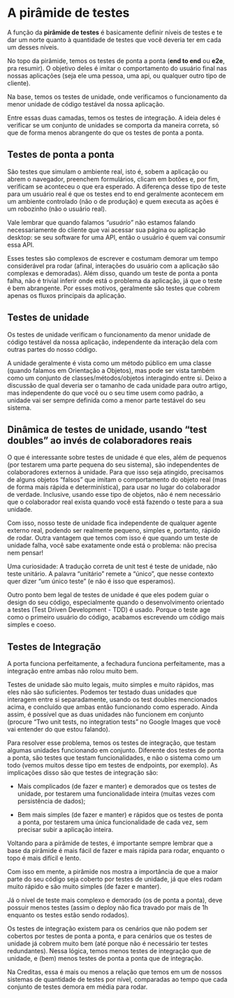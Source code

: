 # A pirâmide de testes

A função da **pirâmide de testes** é basicamente definir níveis de testes e te dar um norte quanto à quantidade de testes que você deveria ter em cada um desses níveis.

No topo da pirâmide, temos os testes de ponta a ponta (**end to end** ou **e2e**, pra resumir). O objetivo deles é imitar o comportamento do usuário final nas nossas aplicações (seja ele uma pessoa, uma api, ou qualquer outro tipo de cliente).

Na base, temos os testes de unidade, onde verificamos o funcionamento da menor unidade de código testável da nossa aplicação.

Entre essas duas camadas, temos os testes de integração. A ideia deles é verificar se um conjunto de unidades se comporta da maneira correta, só que de forma menos abrangente do que os testes de ponta a ponta.

## Testes de ponta a ponta

São testes que simulam o ambiente real, isto é, sobem a aplicação ou abrem o navegador, preenchem formulários, clicam em botões e, por fim, verificam se aconteceu o que era esperado. A diferença desse tipo de teste para um usuário real é que os testes end to end geralmente acontecem em um ambiente controlado (não o de produção) e quem executa as ações é um robozinho (não o usuário real). 

Vale lembrar que quando falamos *“usuário”* não estamos falando necessariamente do cliente que vai acessar sua página ou aplicação desktop: se seu software for uma API, então o usuário é quem vai consumir essa API. 

Esses testes são complexos de escrever e costumam demorar um tempo considerável pra rodar (afinal, interações do usuário com a aplicação são complexas e demoradas). Além disso, quando um teste de ponta a ponta falha, não é trivial inferir onde está o problema da aplicação, já que o teste é bem abrangente. Por esses motivos, geralmente são testes que cobrem apenas os fluxos principais da aplicação.

## Testes de unidade

Os testes de unidade verificam o funcionamento da menor unidade de código testável da nossa aplicação, independente da interação dela com outras partes do nosso código.

A unidade geralmente é vista como um método público em uma classe (quando falamos em Orientação a Objetos), mas pode ser vista também como um conjunto de classes/métodos/objetos interagindo entre si. Deixo a discussão de qual deveria ser o tamanho de cada unidade para outro artigo, mas independente do que você ou o seu time usem como padrão, a unidade vai ser sempre definida como a menor parte testável do seu sistema.

## Dinâmica de testes de unidade, usando “test doubles” ao invés de colaboradores reais

O que é interessante sobre testes de unidade é que eles, além de pequenos (por testarem uma parte pequena do seu sistema), são independentes de colaboradores externos à unidade.
Para que isso seja atingido, precisamos de alguns objetos “falsos” que imitam o comportamento do objeto real (mas de forma mais rápida e determinística), para usar no lugar do colaborador de verdade. Inclusive, usando esse tipo de objetos, não é nem necessário que o colaborador real exista quando você está fazendo o teste para a sua unidade. 

Com isso, nosso teste de unidade fica independente de qualquer agente externo real, podendo ser realmente pequeno, simples e, portanto, rápido de rodar. Outra vantagem que temos com isso é que quando um teste de unidade falha, você sabe exatamente onde está o problema: não precisa nem pensar!

Uma curiosidade: A tradução correta de unit test é teste de unidade, não teste unitário. A palavra “unitário” remete a “único”, que nesse contexto quer dizer “um único teste” (e não é isso que esperamos).

Outro ponto bem legal de testes de unidade é que eles podem guiar o design do seu código, especialmente quando o desenvolvimento orientado a testes (Test Driven Development - TDD) é usado. Porque o teste age como o primeiro usuário do código, acabamos escrevendo um código mais simples e coeso.

## Testes de Integração

A porta funciona perfeitamente, a fechadura funciona perfeitamente, mas a integração entre ambas não rolou muito bem.

Testes de unidade são muito legais, muito simples e muito rápidos, mas eles não são suficientes.
Podemos ter testado duas unidades que interagem entre si separadamente, usando os test doubles mencionados acima, e concluído que ambas então funcionando como esperado. Ainda assim, é possível que as duas unidades não funcionem em conjunto (procure “Two unit tests, no integration tests” no Google Images que você vai entender do que estou falando).

Para resolver esse problema, temos os testes de integração, que testam algumas unidades funcionando em conjunto. Diferente dos testes de ponta a ponta, são testes que testam funcionalidades, e não o sistema como um todo (vemos muitos desse tipo em testes de endpoints, por exemplo). As implicações disso são que testes de integração são:

- Mais complicados (de fazer e manter) e demorados que os testes de unidade, por testarem uma funcionalidade inteira (muitas vezes com persistência de dados);

- Bem mais simples (de fazer e manter) e rápidos que os testes de ponta a ponta, por testarem uma única funcionalidade de cada vez, sem precisar subir a aplicação inteira.

Voltando para a pirâmide de testes, é importante sempre lembrar que a base da pirâmide é mais fácil de fazer e mais rápida para rodar, enquanto o topo é mais difícil e lento.

Com isso em mente, a pirâmide nos mostra a importância de que a maior parte do seu código seja coberto por testes de unidade, já que eles rodam muito rápido e são muito simples (de fazer e manter).

Já o nível de teste mais complexo e demorado (os de ponta a ponta), deve possuir menos testes (assim o deploy não fica travado por mais de 1h enquanto os testes estão sendo rodados).

Os testes de integração existem para os cenários que não podem ser cobertos por testes de ponta a ponta, e para cenários que os testes de unidade já cobrem muito bem (até porque não é necessário ter testes redundantes). Nessa lógica, temos menos testes de integração que de unidade, e (bem) menos testes de ponta a ponta que de integração.

Na Creditas, essa é mais ou menos a relação que temos em um de nossos sistemas de quantidade de testes por nível, comparadas ao tempo que cada conjunto de testes demora em média para rodar.